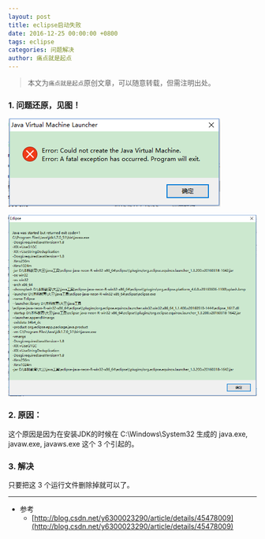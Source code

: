 ```yaml
---
layout: post
title: eclipse启动失败
date: 2016-12-25 00:00:00 +0800
tags: eclipse
categories: 问题解决
author: 痛点就是起点
---
```


> 本文为`痛点就是起点`原创文章，可以随意转载，但需注明出处。

### 1. 问题还原，见图！

![](/images/2016/j8_TaphBQLxqYl0mrEKgUjWt.png)

![](/images/2016/miKOrCmfHxT9u35-rvWDHySC.png)

### 2. 原因：
这个原因是因为在安装JDK的时候在 C:\Windows\System32 生成的 java.exe, javaw.exe, javaws.exe 这个 3 个引起的。

### 3. 解决
只要把这 3 个运行文件删除掉就可以了。

___

* 参考
    * [http://blog.csdn.net/y6300023290/article/details/45478009](http://blog.csdn.net/y6300023290/article/details/45478009)
